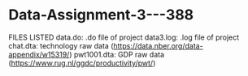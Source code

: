 # Data-Assignment-3---388

FILES LISTED
data.do: .do file of project
data3.log: .log file of project
chat.dta: technology raw data (https://data.nber.org/data-appendix/w15319/)
pwt1001.dta: GDP raw data (https://www.rug.nl/ggdc/productivity/pwt/)

